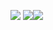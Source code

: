 ![](https://media1.tenor.com/images/f171c243c8de1e3884ef8cfd333e49b4/tenor.gif)
![](https://github-readme-stats.vercel.app/api?username=alexrmu&show_icons=true&theme=radical)[![](https://github-readme-stats.vercel.app/api/top-langs/?username=alexrmu)](https://github.com/anuraghazra/github-readme-stats)
